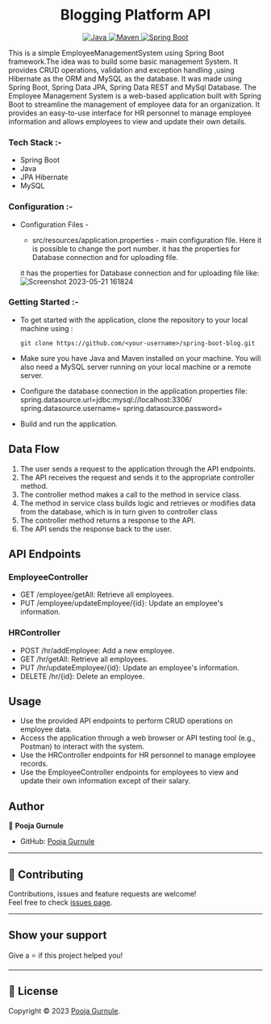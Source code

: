 
<h1 align = "center"> Blogging Platform API </h1>
<p align="center">
<a href="Java url">
    <img alt="Java" src="https://img.shields.io/badge/Java->=8-darkblue.svg" />
</a>
<a href="Maven url" >
    <img alt="Maven" src="https://img.shields.io/badge/maven-3.0.5-brightgreen.svg" />
</a>
<a href="Spring Boot url" >
    <img alt="Spring Boot" src="https://img.shields.io/badge/Spring Boot-3.0.6-brightgreen.svg" />
</a>
</p>

This is a simple EmployeeManagementSystem using Spring Boot framework.The idea was to build some basic management System.
It provides CRUD operations, validation and exception handling ,using Hibernate as the ORM and MySQL as the database.
It was made using Spring Boot, Spring Data JPA, Spring Data REST and MySql Database.
The Employee Management System is a web-based application built with Spring Boot to streamline the management of employee data for an organization. It provides an easy-to-use interface for HR personnel to manage employee information and allows employees to view and update their own details.

### Tech Stack :-
* Spring Boot
* Java
* JPA Hibernate
* MySQL
### Configuration :-
* Configuration Files -

    * src/resources/application.properties - main configuration file. Here it is possible to change the port number.
      it has the properties for Database connection and for uploading file.

  it has the properties for Database connection and for uploading file like:![Screenshot 2023-05-21 161824](https://github.com/poojagurnule/MCT-Blogging-Platform-API/assets/102051371/b1034ce1-7a55-49fd-901e-d0e03ff447e8)


### Getting Started :-
* To get started with the application, clone the repository to your local machine using :

      git clone https://github.com/<your-username>/spring-boot-blog.git
* Make sure you have Java and Maven installed on your machine.
  You will also need a MySQL server running on your local machine or a remote server.
* Configure the database connection in the application.properties file:
  spring.datasource.url=jdbc:mysql://localhost:3306/<database-name>
  spring.datasource.username=<database-username>
  spring.datasource.password=<database-password>
* Build and run the application.


## Data Flow
1. The user sends a request to the application through the API endpoints.
2. The API receives the request and sends it to the appropriate controller method.
3. The controller method makes a call to the method in service class.
4. The method in service class builds logic and retrieves or modifies data from the database, which is in turn given to controller class
5. The controller method returns a response to the API.
6. The API sends the response back to the user.


## API Endpoints
### EmployeeController
* GET /employee/getAll: Retrieve all employees.
* PUT /employee/updateEmployee/{id}: Update an employee's information.
### HRController
* POST /hr/addEmployee: Add a new employee.
* GET /hr/getAll: Retrieve all employees.
* PUT /hr/updateEmployee/{id}: Update an employee's information.
* DELETE /hr/{id}: Delete an employee.

## Usage
* Use the provided API endpoints to perform CRUD operations on employee data.
* Access the application through a web browser or API testing tool (e.g., Postman) to interact with the system.
* Use the HRController endpoints for HR personnel to manage employee records.
* Use the EmployeeController endpoints for employees to view and update their own information except of their salary.

## Author
👤 **Pooja Gurnule**
* GitHub: [Pooja Gurnule](https://github.com/poojagurnule)

---

## 🤝 Contributing
Contributions, issues and feature requests are welcome!<br />Feel free to check [issues page]("url").

---

## Show your support
Give a ⭐️ if this project helped you!

---

## 📝 License
Copyright © 2023 [Pooja Gurnule](https://github.com/poojagurnule).<br />